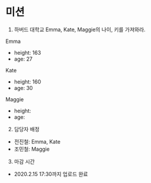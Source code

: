 # 미션

1. 하버드 대학교 Emma, Kate, Maggie의 나이, 키를 가져와라.

Emma
- height: 163
- age: 27

Kate
- height: 160
- age: 30

Maggie
- height:
- age:

2. 담당자 배정

* 전진철: Emma, Kate
* 조민철: Maggie

3. 마감 시간

* 2020.2.15 17:30까지 업로드 완료
